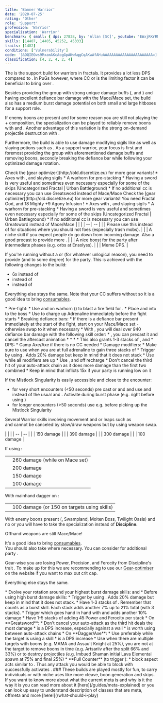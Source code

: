 ```yaml
---
title: 'Banner Warrior'
date: '2020-07-25'
rating: 'Other'
role: 'Support'
profession: 'Warrior'
specialization: 'Warrior'
benchmark: { small: { dps: 27838, by: 'Allan [SC]', youtube: 'EWxjRKrRNRg' } }
skills: [14407, 14405, 45252, 45333]
traits: [1482]
conditions: ['Vulnerability']
code: '[&DQIEGws9MxamAKcAogGpAKwAqgCqAKwAfAHuAAAAAAAAAAAAAAAAAAAAAAA=]'
classification: [4, 2, 4, 2, 4]
---
```

<Tabs>

<Tab specialization="Warrior" title="Build">
The <Specialization text="Banner Warrior" name="Warrior"/> is the support build for warriors in fractals. It provides a lot less DPS compared to <Specialization name="Berserker"/>. In PuGs however, where CC or <Boon name="Might"/> is the limiting factor it can be beneficial to bring <Specialization text="Banner Warrior" name="Warrior"/> over <Specialization name="Berserker"/>.

Besides providing the group with strong unique damage buffs (<Skill id="14405"/>, <Skill id="14407"/> and <Trait id="1482"/>) and having excellent defiance bar damage with the Mace/Mace set, the build also has a medium burst damage potential on both small and large hitboxes for a support role.

If enemy boons are present and for some reason you are still not playing the <Specialization name="Renegade"/> + <Specialization name="Firebrand"/> composition, the <Specialization name="Spellbreaker"/> specialization can be played to reliably remove boons with <Skill id="45252"/> and <Trait id="2162"/>. Another advantage of this variation is the strong on-demand projectile destruction with <Skill id="45333"/>.

Furthermore, the build is able to use damage modifying sigils like <Item id="24868"/> as well as slaying potions such as <Item id="50082"/>. As a support warrior, your focus is first and foremost providing the group with aforementioned damage buffs and removing boons, secondly breaking the defiance bar while following your optimized damage rotation.

<Divider text="Equipment"/>

<Tabs outlined>

<Tab title="150 Agony Resistance">
Check the [gear optimizer](http://old.discretize.eu) for more gear variants!
<Grid>
<GridItem sm="4">
<Armor weight="Heavy" helmAffix="Berserker" helmRune="Scholar" shouldersAffix="Berserker" shouldersRune="Scholar" coatAffix="Berserker" coatRune="Scholar" glovesAffix="Berserker" glovesRune="Scholar" leggingsAffix="Assassin" leggingsRune="Scholar" bootsAffix="Berserker" bootsRune="Scholar" helmInfusionId="49432" shouldersInfusionId="49432" coatInfusionId="49432" glovesInfusionId="49432" leggingsInfusionId="49432" bootsInfusionId="49432"/>
</GridItem>

<GridItem sm="4">
<Weapons weapon1MainType="Axe" weapon1MainAffix="Berserker" weapon1MainSigil1="Impact" weapon1OffType="Axe" weapon1OffAffix="Berserker" weapon1OffSigil="Force" weapon2MainType="Mace" weapon2MainAffix="Berserker" weapon2MainSigil1="Severance" weapon2OffType="Mace" weapon2OffAffix="Berserker" weapon2OffSigil="Paralyzation" weapon1MainInfusion1Id="49432" weapon2MainInfusion1Id="49432" weapon1OffInfusionId="49432" weapon2OffInfusionId="49432"/>
<Consumables foodId="41569" utilityId="77569" infusionId="37131"/>
</GridItem>

<GridItem sm="4">
<BackAndTrinkets backItemAffix="Berserker" accessory1Affix="Assassin" accessory2Affix="Assassin" amuletAffix="Assassin" ring1Affix="Assassin" ring2Affix="Berserker" backItemInfusion1Id="49432" backItemInfusion2Id="49432" accessory1InfusionId="49432" accessory2InfusionId="49432" ring1Infusion1Id="49432" ring1Infusion2Id="49432" ring1Infusion3Id="49432" ring2Infusion1Id="49432" ring2Infusion2Id="49432" ring2Infusion3Id="49432"/>
<Card title="Swap Weapons">
* Axes with <Item name="Night" type="Sigil" disableText/>, <Item name="Serpent Slaying" type="Sigil" disableText/> and slaying sigils
* A warhorn for pre-stacking
* Having a sword is very useful and sometimes even necessary especially for some of the skips (Uncategorized Fractal | Urban Battleground)
* If no additional cc is necessary you can use Greatsword instead of Mace/Mace
</Card>
</GridItem>

</Grid>
</Tab>

<Tab title="207 Agony Resistance">
Check the [gear optimizer](http://old.discretize.eu) for more gear variants!
<Grid>
<GridItem sm="4">
<Armor weight="Heavy" helmAffix="Berserker" helmRune="Scholar" shouldersAffix="Berserker" shouldersRune="Scholar" coatAffix="Assassin" coatRune="Scholar" glovesAffix="Berserker" glovesRune="Scholar" leggingsAffix="Assassin" leggingsRune="Scholar" bootsAffix="Berserker" bootsRune="Scholar"/>
</GridItem>

<GridItem sm="4">
<Weapons weapon1MainType="Axe" weapon1MainAffix="Berserker" weapon1MainSigil1="Impact" weapon1OffType="Axe" weapon1OffAffix="Berserker" weapon1OffSigil="Force" weapon2MainType="Mace" weapon2MainAffix="Berserker" weapon2MainSigil1="Severance" weapon2OffType="Mace" weapon2OffAffix="Berserker" weapon2OffSigil="Paralyzation" />
<Consumables foodId="41569" utilityId="77569" infusionId="37131"/>
<Card title="Extra note">
You need Fractal God, <Item id="86175"/> and 18  Mighty +9 Agony Infusion !
</Card>
</GridItem>

<GridItem sm="4">
<BackAndTrinkets backItemAffix="Berserker" accessory1Affix="Assassin" accessory2Affix="Berserker" amuletAffix="Berserker" ring1Affix="Berserker" ring2Affix="Berserker"/>
 
<Card title="Swap Weapons">
* Axes with <Item name="Night" type="Sigil" disableText/>, <Item name="Serpent Slaying" type="Sigil" disableText/> and slaying sigils
* A warhorn for pre-stacking
* Having a sword is very useful and sometimes even necessary especially for some of the skips (Uncategorized Fractal | Urban Battleground)
* If no additional cc is necessary you can use Greatsword instead of Mace/Mace
</Card>
</GridItem>

</Grid>
</Tab>
</Tabs>

<Divider text="Build"/>

<Grid>
<GridItem sm="7">
<Traits traits1Id="4" traits1="Strength" traits1Selected="Peak Performance, Forceful Greatsword, Berserkers Power" traits2="Tactics" traits2Selected="Legspecialist, Empower Allies, Phalanx Strength" traits3Id="51" traits3="Discipline" traits3SelectedIds="1413,1484,1369"/>
</GridItem>

<GridItem sm="5">
<Skills healId="14402" utility1Id="14502" utility2Id="14407" utility3Id="14405" eliteId="14483"/>

<Card title="Situational">
| | |
| -- | -- |
| <Skill id="14354" size="big" disableText/> | Please use this instead of <Skill id="14502"/> for situations where you should not <Control name="Knockback"/> foes (especially trash mobs). |
| <Skill id="14419" size="big" disableText/> | A niche skill if you expect people do go down from incoming damage. Also a good precast to provide more <Boon name="Might"/>. |
| <Skill name="Signet of Rage" size="big" disableText/> | A nice <Boon name="Might"/> boost for the party after intermediate phases (e.g. orbs at Ensolyss). |
| <Skill id="12363" size="big" disableText/> | Meme DPS. |
</Card>
</GridItem>
</Grid>


<Divider text="Might Sharing Variant"/>

If you're running without a <Specialization name="Druid"/> or <Specialization name="Renegade"/> (for whatever unlogical reason), you need to provide <Boon name="Might"/> (and <Boon name="Fury"/> to some degree) for the party. This is achieved with the following changes to the build:

- 6x <Item name="Strength" type="Rune"/> instead of <Item name="Scholar" type="Rune"/>
- <Item name="Fried Golden Dumpling" type="Food"/> instead of <Item id="41569"/>
- <Skill name="For Great Justice"/> instead of <Skill id="14502"/>

Everything else stays the same. Note that your CC suffers without <Skill id="14502"/> so it is a good idea to bring [consumables](/guides/consumables).

<Divider text="Details"/>

<Grid>
<GridItem sm="8">
<Card title="Skill usage">
* Pre-fight:
  * Use <Skill id="14394"/> and <Skill id="14393"/> on warhorn (<Boon name="Vigor" disableText/><Boon name="Swiftness" disableText/>) to blast a fire field for <Boon name="Might"/>.
  * Place <Skill id="14407"/> and <Skill id="14405"/> into to the boss
  * Use <Skill id="14402"/> to charge up Adrenaline immediately before the fight starts
* Breaking defiance bars:
  * If there is a defiance bar present immediately at the start of the fight, start on your Mace/Mace set - otherwise swap to it when necessary
  * With <Item id="24639"/>, you will deal over 940 defiance bar damage with the following skill order:
    * <Skill id="14415"/>, you can precast it and cancel the aftercast animation
    * <Skill id="14503"/>
    * <Skill id="14414"/>
    * <Skill id="14502"/>
  * This also grants 1-3 stacks of <Trait id="1437"/>, <Item id="84505"/> and <Trait id="1444"/>
* DPS:
  * Camp Axe/Axe if there is no CC needed
  * Damage modifiers:
    * Make sure to use <Skill id="14353"/> when you are at full adrenaline to gain three stacks of <Trait id="1437"/>
    * Trigger <Trait id="1444"/> by using <Skill id="14502"/>. Adds 20% damage but keep in mind that it does not stack
  * Use <Skill id="14399"/> while all modifiers are up
  * Use <Skill id="14421"/>, <Skill id="14398"/> and <Skill id="14418"/> off recharge
  * Don't cancel the third hit of your auto-attack chain as it does more damage than the first two combined
* Keep in mind that <Skill id="14518"/> inflicts 15x <Condition name="Vulnerability"/> if your party is running low on it

If the Mistlock Singularity is easily accessible and close to the encounter:

- for very short encounters (<50 seconds) pre cast <Skill id="14407"/> <Skill id="14405"/> <Skill id="14408"/> or <Skill id="14528"/> and <Skill id="14419"/> and use <Skill id="14516"/> and <Skill id="14410"/> instead of the usual <Skill id="14407"/> and <Skill id="14405"/>. Activate <Skill id="14410"/> during burst phase (e.g. right before using <Skill id="14399"/>)
- for longer encounters (>50 seconds) use e.g. <Skill id="12363"/> before picking up the Mistlock Singularity

Several Warrior skills involving movement and or leaps such as <Skill id="14446"/>  
<Skill id="14447"/> <Skill id="45252"/> <Skill id="46233"/> <Skill id="14424"/> <Skill id="14502"/> and <Skill id="14366"/> cannot be canceled by stow/draw weapons but by using weapon swap.
</Card>
</GridItem>

<GridItem sm="4">
<Card title="CC skills">
| | |
| -- | -- |
| <Skill id="14502"/> | 150 damage |
| <Skill id="14414"/> | 390 damage |
| <Skill id="14415"/> | 300 damage |
| <Skill id="14503"/> | 100 damage |

If using <Skill id="14483"/>:

|                     |                                |
| ------------------- | ------------------------------ |
| <Skill id="14490"/> | 260 damage (while on Mace set) |
| <Skill id="14556"/> | 200 damage                     |
| <Skill id="14488"/> | 150 damage                     |
| <Skill id="14487"/> | 100 damage                     |

With mainhand dagger on <Specialization name="Spellbreaker"/>:

|                     |                                             |
| ------------------- | ------------------------------------------- |
| <Skill id="44937"/> | 100 damage (or 150 on targets using skills) |

</Card>
</GridItem>
</Grid>

</Tab>

<Tab specialization="spellbreaker"  title="Spellbreaker">
<Divider text="Spellbreaker Variant"/>

With enemy boons present (<Instability name="No Pain, No Gain"/>, Swampland, Molten Boss, Twilight Oasis) and no <Specialization text="Domination Chronomancer" name="Chronomancer"/> or <Specialization text="Mallyx Renegade" name="Renegade"/> you will have to take the <Specialization name="Spellbreaker"/> specialization instead of **Discipline**.

<Grid>
<GridItem sm="7">
<Traits traits1="Spellbreaker" traits1SelectedIds="2107,2126,2060"/>
</GridItem>

<GridItem sm="5">
<Weapons weapon1MainType="Dagger" weapon1MainAffix="Berserker" weapon1MainSigil1="Force" weapon1OffType="Axe" weapon1OffAffix="Berserker" weapon1OffSigil="Impact"/>
<Message>
Offhand weapons are still Mace/Mace!
</Message>
</GridItem>
</Grid>

It's a good idea to bring [consumables](/guides/consumables).  
You should also take <Skill id="45333"/> where necessary. You can consider   <Item id="72872"/> for additional party <Boon name="Might"/>.

Gear-wise you are losing Power, Precision, and Ferocity from Discipline's trait <Trait id="1484"/>. To make up for this we are recommending to use our [Gear-optimiser](http://old.discretize.eu) on the website if you want to max out crit cap.

Everything else stays the same.

<Divider text="Guide"/>
<Card title="Spellbreaker variant">
* Evolve your rotation around your highest burst damage skills: <Skill id="14399"/> and <Skill id="14554"/>
  * Before using high burst damage skills:
    * Trigger <Trait id="1444"/> by using <Skill id="14502"/>. Adds 20% damage but keep in mind that it does not stack.
    * Have 1-3 stacks of <Trait id="1437"/>. Remember that <Skill id="44165"/> counts as a burst skill. Each stack adds another 7% up to 21% total (with 3 stacks).
    * Trigger <Trait id="2060"/> which goes hand in hand with <Trait id="1437"/> and adds another 10% damage
    * Have 1-5 stacks of <Trait id="2130"/> adding 45 Power and Ferocity per stack
  * On **Greatsword**:
    * Don't cancel your auto-attack as the third hit deals the most damage
    * <Skill id="14447"/> is a DPS increase, especially against a wall
    * <Skill id="14510"/> is worth using between auto-attack chains
  * On **Dagger/Axe**:
    * Use <Skill id="44937"/> preferably while the target is using a skill
    * <Skill id="14418"/> is a DPS increase
  * Use <Skill id="45333"/> when there are multiple targets with boons (e.g. MAMA and Assault Knight at 25%), you are not at the target to remove boons in time (e.g. Artsariiv after the split 66% and 33%) or to destroy projectiles (e.g. Imbued Shaman initial Lava Elemental spawn at 75% and final 25%)
* **Full Counter** (to trigger <Trait id="1437"/>):
  * <Skill id="44165"/> block aspect acts similar to <Boon name="Aegis"/>. Thus any attack you would be able to block with <Boon name="Aegis"/> successfully activates <Skill id="44165"/>.
</Card>
</Tab>
</Tabs>

<Divider text="Disclaimer"/>
### These builds are played mostly for fun, to carry individuals or with niche uses like more cleave, boon generation and skips. If you want to know more about what the current meta is and why is it the way it is you can read more about it [here](/guides/meta-explained) or you can look up easy to understand description of classes that are meta, offmeta and more [here!](/what-should-i-play)

